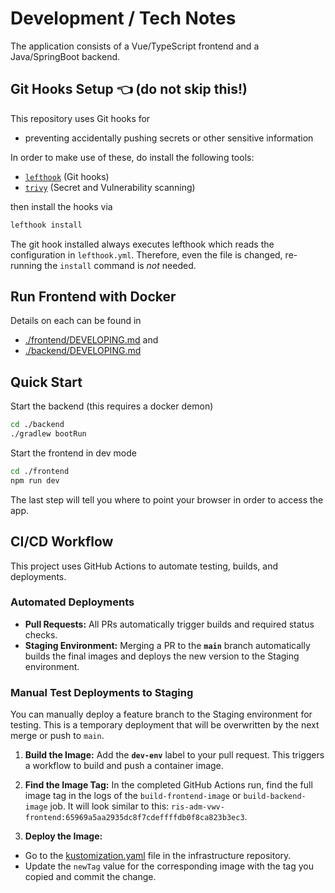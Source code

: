 # Development / Tech Notes

The application consists of a Vue/TypeScript frontend and a Java/SpringBoot backend.

## Git Hooks Setup 👈 (do not skip this!)

This repository uses Git hooks for

- preventing accidentally pushing secrets or other sensitive information

In order to make use of these, do install the following tools:

- [`lefthook`](https://github.com/evilmartians/lefthook) (Git hooks)
- [`trivy`](https://github.com/aquasecurity/trivy) (Secret and Vulnerability scanning)

then install the hooks via

```bash
lefthook install
```

The git hook installed always executes lefthook which reads the configuration in `lefthook.yml`. Therefore, even the file is changed, re-running the `install` command is _not_ needed.

## Run Frontend with Docker

Details on each can be found in

- [./frontend/DEVELOPING.md](./frontend/DEVELOPING.md) and
- [./backend/DEVELOPING.md](./backend/DEVELOPING.md)

## Quick Start

Start the backend (this requires a docker demon)

```bash
cd ./backend
./gradlew bootRun
```

Start the frontend in dev mode

```bash
cd ./frontend
npm run dev
```

The last step will tell you where to point your browser in order to access the app.

## CI/CD Workflow

This project uses GitHub Actions to automate testing, builds, and deployments.

### Automated Deployments

* **Pull Requests:** All PRs automatically trigger builds and required status checks.
* **Staging Environment:** Merging a PR to the **`main`** branch automatically builds the final images and deploys the new version to the Staging environment.

### Manual Test Deployments to Staging

You can manually deploy a feature branch to the Staging environment for testing. This is a temporary deployment that will be overwritten by the next merge or push to `main`.

1.  **Build the Image:** Add the **`dev-env`** label to your pull request. This triggers a workflow to build and push a container image.

2.  **Find the Image Tag:** In the completed GitHub Actions run, find the full image tag in the logs of the `build-frontend-image` or `build-backend-image` job. It will look similar to this: `ris-adm-vwv-frontend:65969a5aa2935dc8f7cdeffffdb0f8ca823b3ec3`.

3.  **Deploy the Image:**
  * Go to the [kustomization.yaml](https://github.com/digitalservicebund/ris-adm-vwv-infra/blob/main/manifests/overlays/staging/kustomization.yaml) file in the infrastructure repository.
  * Update the `newTag` value for the corresponding image with the tag you copied and commit the change.
